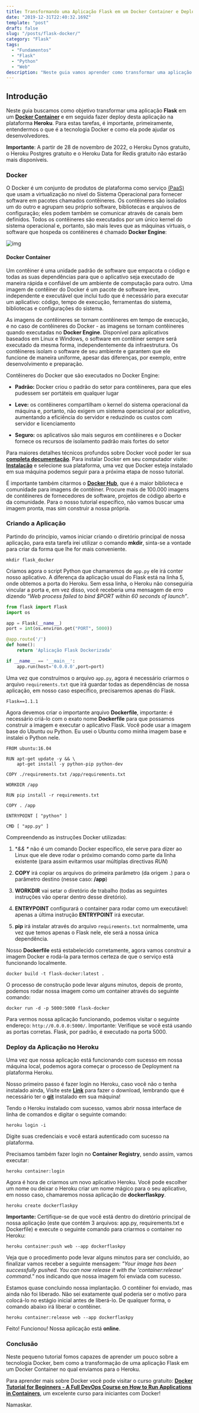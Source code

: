 ```yaml
---
title: Transformando uma Aplicação Flask em um Docker Container e Deployment com Heroku
date: "2019-12-31T22:40:32.169Z"
template: "post"
draft: false
slug: "/posts/flask-docker/"
category: "Flask"
tags:
  - "Fundamentos"
  - "Flask"
  - "Python"
  - "Web"
description: "Neste guia vamos aprender como transformar uma aplicação Flask em um Docker Container, assim como, fazer Deploy desta aplicação na plataforma Heroku."
---
```


## Introdução

Neste guia buscamos como objetivo transformar uma aplicação **Flask** em um **[Docker Container](https://www.docker.com/resources/what-container)** e em seguida fazer deploy desta aplicação na plataforma **Heroku**. Para estas tarefas, é importante, primeiramente, entendermos o que é a tecnologia Docker e como ela pode ajudar os desenvolvedores.

**Importante**: A partir de 28 de novembro de 2022, o Heroku Dynos gratuito, o Heroku Postgres gratuito e o Heroku Data for Redis gratuito não estarão mais disponíveis.

### Docker

O Docker é um conjunto de produtos de plataforma como serviço [(PaaS)](https://en.wikipedia.org/wiki/Platform_as_a_service) que usam a virtualização no nível do Sistema Operacional para fornecer software em pacotes chamados contêineres. Os contêineres são isolados um do outro e agrupam seu próprio software, bibliotecas e arquivos de configuração; eles podem também se comunicar através de canais bem definidos. Todos os contêineres são executados por um único kernel do sistema operacional e, portanto, são mais leves que as máquinas virtuais, o software que hospeda os contêineres é chamado **Docker Engine**:

![img](https://raw.githubusercontent.com/the-akira/PythonExperimentos/master/Imagens/Tutoriais/docker-engine-components-flow.png)

#### Docker Container

Um contêiner é uma unidade padrão de software que empacota o código e todas as suas dependências para que o aplicativo seja executado de maneira rápida e confiável de um ambiente de computação para outro. Uma imagem de contêiner do Docker é um pacote de software leve, independente e executável que inclui tudo que é necessário para executar um aplicativo: código, tempo de execução, ferramentas do sistema, bibliotecas e configurações do sistema.

As imagens de contêineres se tornam contêineres em tempo de execução, e no caso de contêineres do Docker - as imagens se tornam contêineres quando executadas no **Docker Engine**. Disponível para aplicativos baseados em Linux e Windows, o software em contêiner sempre será executado da mesma forma, independentemente da infraestrutura. Os contêineres isolam o software de seu ambiente e garantem que ele funcione de maneira uniforme, apesar das diferenças, por exemplo, entre desenvolvimento e preparação.

Contêineres do Docker que são executados no Docker Engine:

- **Padrão:** Docker criou o padrão do setor para contêineres, para que eles pudessem ser portáteis em qualquer lugar
     
- **Leve:** os contêineres compartilham o kernel do sistema operacional da máquina e, portanto, não exigem um sistema operacional por aplicativo, aumentando a eficiência do servidor e reduzindo os custos com servidor e licenciamento
     
- **Seguro:** os aplicativos são mais seguros em contêineres e o Docker fornece os recursos de isolamento padrão mais fortes do setor

Para maiores detalhes técnicos profundos sobre Docker você poder ler sua **[completa documentação](https://docs.docker.com/engine/docker-overview/)**. Para instalar Docker em seu computador visite: **[Instalação](https://docs.docker.com/install/)** e selecione sua plataforma, uma vez que Docker esteja instalado em sua máquina podemos seguir para a próxima etapa de nosso tutorial.

É importante também citarmos o **[Docker Hub](https://hub.docker.com/)**, que é a maior biblioteca e comunidade para imagens de contêiner. Procure mais de 100.000 imagens de contêineres de fornecedores de software, projetos de código aberto e da comunidade. Para o nosso tutorial específico, não vamos buscar uma imagem pronta, mas sim construir a nossa própria.

### Criando a Aplicação

Partindo do princípio, vamos iniciar criando o diretório principal de nossa aplicação, para esta tarefa irei utilizar o comando **mkdir**, sinta-se a vontade para criar da forma que lhe for mais conveniente.

```
mkdir flask_docker
```

Criamos agora o script Python que chamaremos de `app.py` ele irá conter nosso aplicativo. A diferença da aplicação usual do Flask está na linha 5, onde obtemos a porta do Heroku. Sem essa linha, o Heroku não conseguiria vincular a porta e, em vez disso, você receberia uma mensagem de erro dizendo *“Web process failed to bind $PORT within 60 seconds of launch”*.

```python
from flask import Flask
import os

app = Flask(__name__)
port = int(os.environ.get("PORT", 5000))

@app.route('/')
def home():
	return 'Aplicação Flask Dockerizada'

if __name__ == '__main__':
	app.run(host='0.0.0.0',port=port)
```

Uma vez que construímos o arquivo `app.py`, agora é necessário criarmos o arquivo `requirements.txt` que irá guardar todas as dependências de nossa aplicação, em nosso caso específico, precisaremos apenas do Flask.

```
Flask==1.1.1
```

Agora devemos criar o importante arquivo **Dockerfile**, importante: é necessário criá-lo com o exato nome **Dockerfile** para que possamos construir a imagem e executar o aplicativo Flask. Você pode usar a imagem base do Ubuntu ou Python. Eu usei o Ubuntu como minha imagem base e instalei o Python nele.

```
FROM ubuntu:16.04

RUN apt-get update -y && \
    apt-get install -y python-pip python-dev

COPY ./requirements.txt /app/requirements.txt

WORKDIR /app

RUN pip install -r requirements.txt

COPY . /app

ENTRYPOINT [ "python" ]

CMD [ "app.py" ]
```

Compreendendo as instruções Docker utilizadas:

1. **&& \** não é um comando Docker específico, ele serve para dizer ao Linux que ele deve rodar o próximo comando como parte da linha existente (para assim evitarmos usar múltiplas directivas *RUN*)

2. **COPY** irá copiar os arquivos do primeira parâmetro (da origem .) para o parâmetro destino (nesse caso: **/app**)

3. **WORKDIR** vai setar o diretório de trabalho (todas as seguintes instruções vão operar dentro desse diretório).

4. **ENTRYPOINT** configurará o container para rodar como um executável: apenas a última instrução **ENTRYPOINT** irá executar.

5. **pip** irá instalar através do arquivo `requirements.txt` normalmente, uma vez que temos apenas o Flask nele, ele será a nossa única dependência.

Nosso **Dockerfile** está estabelecido corretamente, agora vamos construir a imagem Docker e rodá-la para termos certeza de que o serviço está funcionando localmente.

```
docker build -t flask-docker:latest .
```

O processo de construção pode levar alguns minutos, depois de pronto, podemos rodar nossa imagem como um container através do seguinte comando:

```
docker run -d -p 5000:5000 flask-docker
```

Para vermos nossa aplicação funcionando, podemos visitar o seguinte endereço: `http://0.0.0.0:5000/`. Importante: Verifique se você está usando as portas corretas. Flask, por padrão, é executado na porta 5000.

### Deploy da Aplicação no Heroku

Uma vez que nossa aplicação está funcionando com sucesso em nossa máquina local, podemos agora começar o processo de Deployment na plataforma Heroku.

Nosso primeiro passo é fazer login no Heroku, caso você não o tenha instalado ainda, Visite este **[Link](https://devcenter.heroku.com/articles/getting-started-with-python#set-up)** para fazer o download, lembrando que é necessário ter o **[git](https://git-scm.com/)** instalado em sua máquina!

Tendo o Heroku instalado com sucesso, vamos abrir nossa interface de linha de comandos e digitar o seguinte comando:

```
heroku login -i
```

Digite suas credenciais e você estará autenticado com sucesso na plataforma. 

Precisamos também fazer login no **Container Registry**, sendo assim, vamos executar:

```
heroku container:login
```

Agora é hora de criarmos um novo aplicativo Heroku. Você pode escolher um nome ou deixar o Heroku criar um nome mágico para o seu aplicativo, em nosso caso, chamaremos nossa aplicação de **dockerflaskpy**.

```
heroku create dockerflaskpy
```

**Importante:** Certifique-se de que você está dentro do diretório principal de nossa aplicação (este que contém 3 arquivos: app.py, requirements.txt e Dockerfile) e execute o seguinte comando para criarmos o container no Heroku:

```
heroku container:push web --app dockerflaskpy
```

Veja que o procedimento pode levar alguns minutos para ser concluído, ao finalizar vamos receber a seguinte mensagem: *"Your image has been successfully pushed. You can now release it with the 'container:release' command."* nos indicando que nossa imagem foi enviada com sucesso.

Estamos quase concluindo nossa implantação. O contêiner foi enviado, mas ainda não foi liberado. Não sei exatamente qual poderia ser o motivo para colocá-lo no estágio inicial antes de liberá-lo. De qualquer forma, o comando abaixo irá liberar o contêiner.

```
heroku container:release web --app dockerflaskpy
```

Feito! Funcionou! Nossa aplicação está **online**.

### Conclusão

Neste pequeno tutorial fomos capazes de aprender um pouco sobre a tecnologia Docker, bem como a transformação de uma aplicação Flask em um Docker Container no qual enviamos para o Heroku.

Para aprender mais sobre Docker você pode visitar o curso gratuito: **[Docker Tutorial for Beginners - A Full DevOps Course on How to Run Applications in Containers](https://www.youtube.com/watch?v=fqMOX6JJhGo)**, um excelente curso para iniciantes com Docker!

Namaskar.
